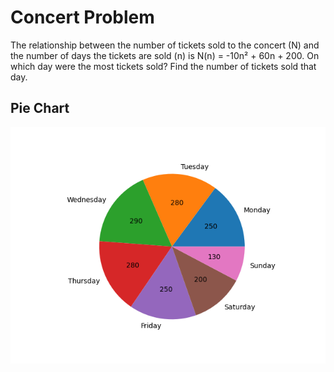 
# Concert Problem

The relationship between the number of tickets sold to the concert (N) and the number of days the tickets are sold (n) is N(n) = -10n² + 60n + 200.  On which day were the most tickets sold?  Find the number of tickets sold that day.




## Pie Chart

![Uygulama Ekran Görüntüsü](https://github.com/H1kmetH4SH/ConcertProblem/blob/main/PieChart.png)

  
